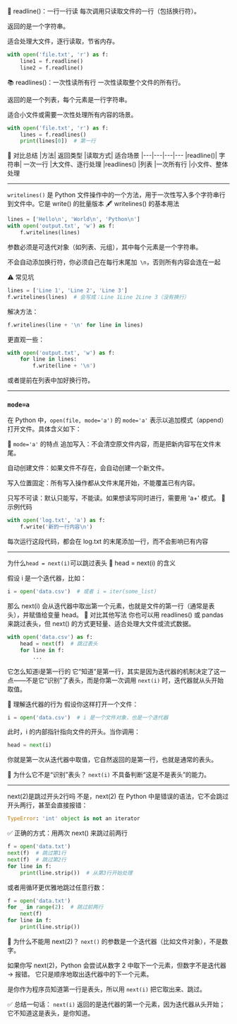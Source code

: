 📄 readline()：一行一行读
每次调用只读取文件的一行（包括换行符）。

返回的是一个字符串。

适合处理大文件，逐行读取，节省内存。

```python
with open('file.txt', 'r') as f:
    line1 = f.readline()
    line2 = f.readline()
```
📚 readlines()：一次性读所有行
一次性读取整个文件的所有行。

返回的是一个列表，每个元素是一行字符串。

适合小文件或需要一次性处理所有内容的场景。

```python
with open('file.txt', 'r') as f:
    lines = f.readlines()
    print(lines[0])  # 第一行
```
🧠 对比总结
|方法|	返回类型	|读取方式|	适合场景
|---|---|---|---
|readline()|	字符串|	一次一行	|大文件、逐行处理
|readlines()	|列表	|一次所有行	|小文件、整体处理

---
`writelines()` 是 Python 文件操作中的一个方法，用于一次性写入多个字符串行到文件中。它是 write() 的批量版本
🖋️ writelines() 的基本用法
```python
lines = ['Hello\n', 'World\n', 'Python\n']
with open('output.txt', 'w') as f:
    f.writelines(lines)
```
参数必须是可迭代对象（如列表、元组），其中每个元素是一个字符串。

不会自动添加换行符，你必须自己在每行末尾加` \n`，否则所有内容会连在一起

⚠️ 常见坑
```python
lines = ['Line 1', 'Line 2', 'Line 3']
f.writelines(lines)  # 会写成：Line 1Line 2Line 3（没有换行）
```
解决方法：

```python
f.writelines(line + '\n' for line in lines)
```

更直观一些：

```python
with open('output.txt', 'w') as f:
    for line in lines:
        f.write(line + '\n')
```
或者提前在列表中加好换行符。

---
### `mode=a`
在 Python 中，`open(file, mode='a')` 的 `mode='a'` 表示以追加模式（append）打开文件。具体含义如下：

📌 `mode='a'` 的特点
追加写入：不会清空原文件内容，而是把新内容写在文件末尾。

自动创建文件：如果文件不存在，会自动创建一个新文件。

写入位置固定：所有写入操作都从文件末尾开始，不能覆盖已有内容。

只写不可读：默认只能写，不能读。如果想读写同时进行，需要用 'a+' 模式。
🧪 示例代码
```python
with open('log.txt', 'a') as f:
    f.write('新的一行内容\n')
```
每次运行这段代码，都会在 log.txt 的末尾添加一行，而不会影响已有内容

---
为什么`head = next(i)`可以跳过表头
📌 head = next(i) 的含义

假设 i 是一个迭代器，比如：
```python
i = open('data.csv')  # 或者 i = iter(some_list)
```
那么 next(i) 会从迭代器中取出第一个元素，也就是文件的第一行（通常是表头），并赋值给变量 head。
🧠 对比其他写法
你也可以用 readlines() 或 pandas 来跳过表头，但 next() 的方式更轻量、适合处理大文件或流式数据。

```python
with open('data.csv') as f:
    head = next(f)  # 跳过表头
    for line in f:
        ...
```
它怎么知道i是第一行的
它“知道”是第一行，其实是因为迭代器的机制决定了这一点——不是它“识别”了表头，而是你第一次调用 `next(i)` 时，迭代器就从头开始取值。

🔁 理解迭代器的行为
假设你这样打开一个文件：

```python
i = open('data.csv')  # i 是一个文件对象，也是一个迭代器
```
此时，i 的内部指针指向文件的开头。当你调用：

```python
head = next(i)
```
你就是第一次从迭代器中取值，它自然返回的是第一行，也就是通常的表头。

🧠 为什么它不是“识别”表头？
`next(i)` 不具备判断“这是不是表头”的能力。

---
next(2)是跳过开头2行吗
不是，next(2) 在 Python 中是错误的语法，它不会跳过开头两行，甚至会直接报错：

```python
TypeError: 'int' object is not an iterator
```
✅ 正确的方式：用两次 next() 来跳过前两行
```python
f = open('data.txt')
next(f)  # 跳过第1行
next(f)  # 跳过第2行
for line in f:
    print(line.strip())  # 从第3行开始处理
```
或者用循环更优雅地跳过任意行数：

```python
f = open('data.txt')
for _ in range(2):  # 跳过前两行
    next(f)
for line in f:
    print(line.strip())
```
🧠 为什么不能用 next(2)？
`next()` 的参数是一个迭代器（比如文件对象），不是数字。

如果你写 next(2)，Python 会尝试从数字 2 中取下一个元素，但数字不是迭代器 → 报错。
它只是顺序地取出迭代器中的下一个元素。

是你作为程序员知道第一行是表头，所以用 `next(i)` 把它取出来、跳过。

✅ 总结一句话：
`next(i)` 返回的是迭代器的第一个元素，因为迭代器从头开始；它不知道这是表头，是你知道。
